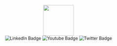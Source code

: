 
<div id="header" align="center">
  <img src="https://media.giphy.com/media/HwBlFQZFcAoUcPHZdX/giphy.gif" width="100"/>
</div>

<div id="badges" align="center">
  <img src="https://img.shields.io/badge/LinkedIn-blue?logo=linkedin&logoColor=white" alt="LinkedIn Badge"/>
  <img src="https://img.shields.io/badge/WhatsApp-green?logo=whatsapp&logoColor=white" alt="Youtube Badge"/>
  <img src="https://img.shields.io/badge/Twitter-blue?style=for-the-badge&logo=twitter&logoColor=white" alt="Twitter Badge"/>
</div>
